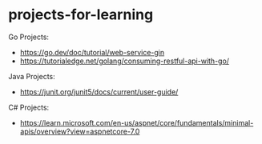 # projects-for-learning

Go Projects:
- https://go.dev/doc/tutorial/web-service-gin
- https://tutorialedge.net/golang/consuming-restful-api-with-go/

Java Projects:
- https://junit.org/junit5/docs/current/user-guide/

C# Projects: 
- https://learn.microsoft.com/en-us/aspnet/core/fundamentals/minimal-apis/overview?view=aspnetcore-7.0
